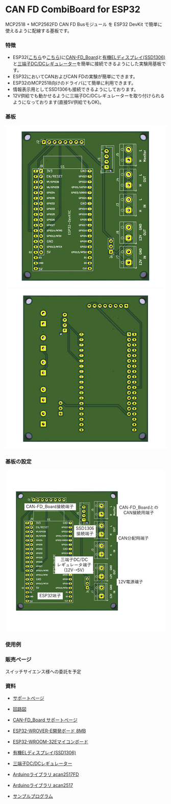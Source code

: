 # CAN FD CombiBoard for ESP32
MCP2518 + MCP2562FD CAN FD Busモジュール を ESP32 DevKit で簡単に使えるように配線する基板です。

### 特徴
- ESP32([こちら](https://akizukidenshi.com/catalog/g/g115674/)や[こちら](https://akizukidenshi.com/catalog/g/g116108/))に[CAN-FD_Board](https://github.com/TLDSJPWORK/CAN-FD_Board)と[有機ELディスプレイ(SSD1306)](https://akizukidenshi.com/catalog/g/g112031/)と[三端子DC/DCレギュレーター](https://akizukidenshi.com/catalog/g/g111188/)を簡単に接続できるようにした実験用基板です。
- ESP32においてCANおよびCAN FDの実験が簡単にできます。
- ESP32のMCP2518向けのドライバにて簡単に利用できます。
- 情報表示用としてSSD1306も接続できるようにしております。
- 12V供給でも動かせるように三端子DC/DCレギュレーターを取り付けられるようになっております(直接5V供給でもOK)。

### 基板
![TopImage](/docs/ESP32_CAN-FD_CombiBoard_Image_Top_01.jpg)
![BottomImage](/docs/ESP32_CAN-FD_CombiBoard_Image_Bottom_01.jpg)

### 基板の設定
![Explanation_01](/docs/Explanation_01.jpg)

### 使用例
<!-- ![UseCase_01](/docs/UseCase_01.jpg) -->

### 販売ページ

スイッチサイエンス様への委託を予定
<!-- - [スイッチサイエンス様](https://ssci.to/10018) -->

### 資料
- [サポートページ](https://github.com/TLDSJPWORK/ESP32_CAN-FD_CombiBoard)
- [回路図](/docs/ESP32_CAN-FD_CombiBoard.pdf)

- [CAN-FD_Board サポートページ](https://github.com/TLDSJPWORK/CAN-FD_Board)

- [ESP32-WROVER-E開発ボード 8MB](https://akizukidenshi.com/catalog/g/g115674/)
- [ESP32-WROOM-32Eマイコンボード](https://akizukidenshi.com/catalog/g/g116108/)

- [有機ELディスプレイ(SSD1306)](https://akizukidenshi.com/catalog/g/g112031/)

- [三端子DC/DCレギュレーター](https://akizukidenshi.com/catalog/g/g111188/)

- [Arduinoライブラリ acan2517FD](https://github.com/pierremolinaro/acan2517FD)
- [Arduinoライブラリ acan2517](https://github.com/pierremolinaro/acan2517)

- [サンプルプログラム](examble)